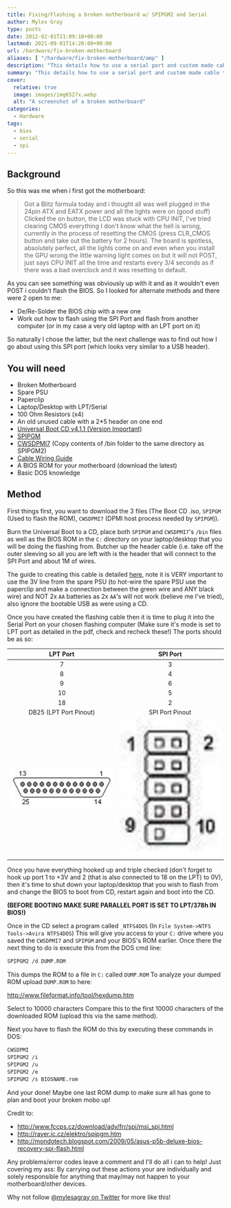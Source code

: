 ```yaml
---
title: Fixing/Flashing a broken motherboard w/ SPIPGM2 and Serial
author: Myles Gray
type: posts
date: 2012-02-01T21:09:18+00:00
lastmod: 2021-09-01T14:20:00+00:00
url: /hardware/fix-broken-motherboard
aliases: [ "/hardware/fix-broken-motherboard/amp" ]
description: "This details how to use a serial port and custom made cable to flash the BIOS on a motherboard that is not POSTing."
summary: "This details how to use a serial port and custom made cable to flash the BIOS on a motherboard that is not POSTing."
cover:
  relative: true
  image: images/img6527x.webp
  alt: "A screenshot of a broken motherboard"
categories:
  - Hardware
tags:
  - bios
  - serial
  - spi
---
```


## Background

So this was me when i first got the motherboard:

> Got a Blitz formula today and i thought all was well plugged in the 24pin ATX and EATX power and all the lights were on (good stuff) Clicked the on button, the LCD was stuck with CPU INIT, I've tried clearing CMOS everything I don't know what the hell is wrong, currently in the process of resetting the CMOS (press CLR_CMOS button and take out the battery for 2 hours). The board is spotless, absolutely perfect, all the lights come on and even when you install the GPU wrong the little warning light comes on but it will not POST, just says CPU INIT all the time and restarts every 3/4 seconds as if there was a bad overclock and it was resetting to default.

As you can see something was obviously up with it and as it wouldn't even POST i couldn't flash the BIOS. So I looked for alternate methods and there were 2 open to me:

* De/Re-Solder the BIOS chip with a new one
* Work out how to flash using the SPI Port and flash from another computer (or in my case a very old laptop with an LPT port on it)

So naturally I chose the latter, but the next challenge was to find out how I go about using this SPI port (which looks very similar to a USB header).

## You will need

* Broken Motherboard
* Spare PSU
* Paperclip
* Laptop/Desktop with LPT/Serial
* 100 Ohm Resistors (x4)
* An old unused cable with a 2*5 header on one end
* [Universal Boot CD v4.1.1 (Version Important)](https://archive.org/details/ubcd411)
* [SPIPGM](http://rayer.ic.cz/programm/spipgm.zip)
* [CWSDPMI7](http://rayer.g6.cz/programm/cwsdpmi7.zip) (Copy contents of /bin folder to the same directory as SPIPGM2)
* [Cable Wiring Guide](http://www.yourbrainiacs.com/FILES/ReflashBIOS.doc)
* A BIOS ROM for your motherboard (download the latest)
* Basic DOS knowledge

## Method

First things first, you want to download the 3 files (The Boot CD .iso, `SPIPGM` (Used to flash the ROM), `CWSDPMI7` (DPMI host process needed by `SPIPGM`)).

Burn the Universal Boot to a CD, place both `SPIPGM` and `CWSDPMI7`'s `/bin` files as well as the BIOS ROM in the `C:` directory on your laptop/desktop that you will be doing the flashing from. Butcher up the header cable (i.e. take off the outer sleeving so all you are left with is the header that will connect to the SPI Port and about 1M of wires.

The guide to creating this cable is detailed [here](http://www.yourbrainiacs.com/FILES/ReflashBIOS.doc), note it is VERY important to use the 3V line from the spare PSU (to hot-wire the spare PSU use the paperclip and make a connection between the green wire and ANY black wire) and NOT 2x `AA` batteries as 2x `AA`'s will not work (believe me I've tried), also ignore the bootable USB as were using a CD.

Once you have created the flashing cable then it is time to plug it into the Serial Port on your chosen flashing computer (Make sure it's mode is set to LPT port as detailed in the pdf, check and recheck these!) The ports should be as so:

| LPT Port | SPI Port |
|  :----:  |  :----:  |
| 7        | 3        |
| 8        | 4        |
| 9        | 6        |
| 10       | 5        |
| 18       | 2        |
| DB25 (LPT Port Pinout) |     SPI Port Pinout    |
|![DB-25 Female Connector](images/db25fem.jpg)|![SPI Pinout](images/images.jpg)|

Once you have everything hooked up and triple checked (don't forget to hook up port 1 to +3V and 2 (that is also connected to 18 on the LPT) to 0V), then it's time to shut down your laptop/desktop that you wish to flash from and change the BIOS to boot from CD, restart again and boot into the CD.

**(BEFORE BOOTING MAKE SURE PARALLEL PORT IS SET TO LPT/378h IN BIOS!)** 

Once in the CD select a program called `_NTFS4DOS` (In `File System->NTFS Tools->Avira NTFS4DOS`) This will give you access to your `C:` drive where you saved the `CWSDPMI7` and `SPIPGM` and your BIOS's ROM earlier. Once there the next thing to do is execute this from the DOS cmd line:

```bash
SPIPGM2 /d DUMP.ROM
```

This dumps the ROM to a file in `C:` called `DUMP.ROM` To analyze your dumped ROM upload `DUMP.ROM` to here:

<http://www.fileformat.info/tool/hexdump.htm>

Select to 10000 characters Compare this to the first 10000 characters of the downloaded ROM (upload this via the same method).

Next you have to flash the ROM do this by executing these commands in DOS:

```bash
CWSDPMI
SPIPGM2 /i
SPIPGM2 /u
SPIPGM2 /e
SPIPGM2 /s BIOSNAME.rom
```

And your done! Maybe one last ROM dump to make sure all has gone to plan and boot your broken mobo up!

Credit to:

* <http://www.fccps.cz/download/adv/frr/spi/msi_spi.html>
* <http://rayer.ic.cz/elektro/spipgm.htm>
* <http://mondotech.blogspot.com/2009/05/asus-p5b-deluxe-bios-recovery-spi-flash.html>

Any problems/error codes leave a comment and I'll do all i can to help! Just covering my ass: By carrying out these actions your are individually and solely responsible for anything that may/may not happen to your motherboard/other devices.

Why not follow [@mylesagray on Twitter][2] for more like this!

 [1]: images/asus-p5b-deluxe-bios-recovery-spi-flash.html
 [2]: https://twitter.com/mylesagray